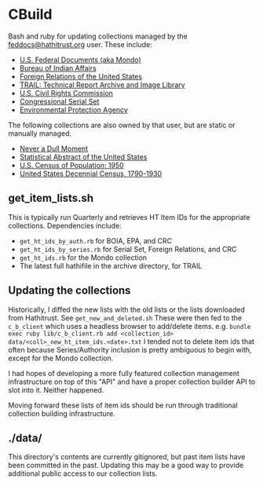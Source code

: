 # CBuild

Bash and ruby for updating collections managed by the feddocs@hathitrust.org user. These include:
- [U.S. Federal Documents (aka Mondo)](https://babel.hathitrust.org/cgi/mb?a=listis;c=2062901859)
- [Bureau of Indian Affairs](https://babel.hathitrust.org/cgi/mb?a=listis;c=271744772)
- [Foreign Relations of the United States](https://babel.hathitrust.org/cgi/mb?a=listis;c=155520420)
- [TRAIL: Technical Report Archive and Image Library](https://babel.hathitrust.org/cgi/mb?a=listis;c=1100951433)
- [U.S. Civil Rights Commission](https://babel.hathitrust.org/cgi/mb?a=listis;c=1491645774)
- [Congressional Serial Set](https://babel.hathitrust.org/cgi/mb?a=listis;c=148631352)
- [Environmental Protection Agency](https://babel.hathitrust.org/cgi/mb?a=listis;c=659388570)

The following collections are also owned by that user, but are static or manually managed.
- [Never a Dull Moment](https://babel.hathitrust.org/cgi/mb?a=listis;c=1484317537)
- [Statistical Abstract of the United States](https://babel.hathitrust.org/cgi/mb?a=listis;c=417723205)
- [U.S. Census of Population: 1950](https://babel.hathitrust.org/cgi/mb?a=listis;c=1986287266)
- [United States Decennial Census, 1790-1930](https://babel.hathitrust.org/cgi/mb?a=listis;c=1155585587)

## get_item_lists.sh ##
This is typically run Quarterly and retrieves HT Item IDs for the appropriate collections. Dependencies include:
- `get_ht_ids_by_auth.rb` for BOIA, EPA, and CRC
- `get_ht_ids_by_series.rb` for Serial Set, Foreign Relations, and CRC
- `get_ht_ids.rb` for the Mondo collection
- The latest full hathifile in the archive directory, for TRAIL

## Updating the collections ##
Historically, I diffed the new lists with the old lists or the lists downloaded from Hathitrust. See `get_new_and_deleted.sh`
These were then fed to the `c_b_client` which uses a headless browser to add/delete items. e.g.
`bundle exec ruby lib/c_b_client.rb add <collection_id> data/<coll>_new_ht_item_ids.<date>.txt`
I tended not to delete item ids that often because Series/Authority inclusion is pretty ambiguous to begin with, except for the Mondo collection.

I had hopes of developing a more fully featured collection management infrastructure on top of this "API" and have a proper collection builder API to slot into it. Neither happened.

Moving forward these lists of item ids should be run through traditional collection building infrastructure. 

## ./data/ ##
This directory's contents are currently gitignored, but past item lists have been committed in the past. Updating this may be a good way to provide additional public access to our collection lists.
